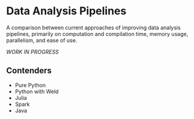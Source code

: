 # Data Analysis Pipelines

A comparison between current approaches of improving data analysis
pipelines, primarily on computation and compilation time, memory usage,
parallelism, and ease of use.

*WORK IN PROGRESS*

## Contenders

* Pure Python
* Python with Weld
* Julia
* Spark
* Java
